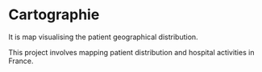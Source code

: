 # Cartographie
It is map visualising the patient geographical distribution.

This project involves mapping patient distribution and hospital activities in France.
